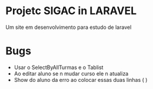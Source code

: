 # Projetc SIGAC in LARAVEL

Um site em desenvolvimento para estudo de laravel

# Bugs

- Usar o SelectByAllTurmas e o Tablist
- Ao editar aluno se n mudar curso ele n atualiza
- Show do aluno da erro ao colocar essas duas linhas
(<x-textbox name="curso" label="Curso" type="text" :value="$data->curso->nome" disabled="true"/>
<x-textbox name="turma" label="Turma" type="text" :value="$data->turma->ano" disabled="true"/>)